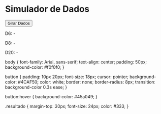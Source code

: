 <!DOCTYPE html>
<html lang="pt-br">
<head>
  <meta charset="UTF-8">
  <title>Simulador de Dados</title>
  <link rel="stylesheet" href="style.css">
</head>
<body>
  <h1>Simulador de Dados</h1>
  <button onclick="girarDados()">Girar Dados</button>
  
  <div class="resultado">
    <p>D6: <span id="d6">-</span></p>
    <p>D8: <span id="d8">-</span></p>
    <p>D20: <span id="d20">-</span></p>
  </div>

  <script>
    function girarDados() {
      const d6 = Math.floor(Math.random() * 6) + 1;
      const d8 = Math.floor(Math.random() * 8) + 1;
      const d20 = Math.floor(Math.random() * 20) + 1;

      document.getElementById('d6').textContent = d6;
      document.getElementById('d8').textContent = d8;
      document.getElementById('d20').textContent = d20;
    }
  </script>
</body>
</html>

body {
  font-family: Arial, sans-serif;
  text-align: center;
  padding: 50px;
  background-color: #f0f0f0;
}

button {
  padding: 10px 20px;
  font-size: 18px;
  cursor: pointer;
  background-color: #4CAF50;
  color: white;
  border: none;
  border-radius: 8px;
  transition: background-color 0.3s ease;
}

button:hover {
  background-color: #45a049;
}

.resultado {
  margin-top: 30px;
  font-size: 24px;
  color: #333;
}
